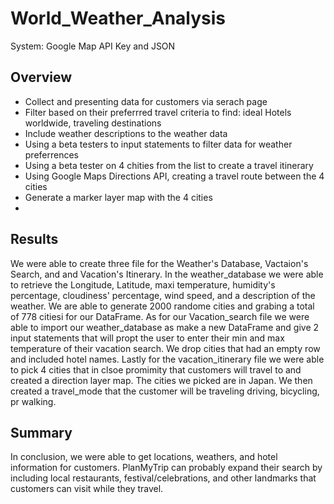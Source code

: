 # World_Weather_Analysis
System: Google Map API Key and JSON

## Overview
  - Collect and presenting data for customers via serach page
  - Filter based on their preferrred travel criteria to find: ideal Hotels worldwide, traveling destinations
  - Include weather descriptions to the weather data
  - Using a beta testers to input statements to filter data for weather preferrences
  - Using a beta tester on 4 chities from the list to create a travel itinerary
  - Using Google Maps Directions API, creating a travel route between the 4 cities
  - Generate a marker layer map with the 4 cities
  - 
## Results
We were able to create three file for the Weather's Database, Vactaion's Search, and and Vacation's Itinerary. In the weather_database we were able to retrieve the Longitude, Latitude, maxi temperature, humidity's percentage, cloudiness' percentage, wind speed, and a description of the weather. We are able to generate 2000 randome cities and grabing a total of 778 citiesi for our DataFrame. As for our Vacation_search file we were able to import our weather_database as make a new DataFrame and give 2 input statements that will propt the user to enter their min and max temperature of their vacation search. We drop cities that had an empty row and included hotel names. Lastly for the vacation_itinerary file we were able to pick 4 cities that in clsoe promimity that customers will travel to and created a direction layer map. The cities we picked are in Japan. We then created a travel_mode that the customer will be traveling driving, bicycling, pr walking. 

## Summary
In conclusion, we were able to get locations, weathers, and hotel information for customers. PlanMyTrip can probably expand their search by including local restaurants, festival/celebrations, and other landmarks that customers can visit while they travel. 

